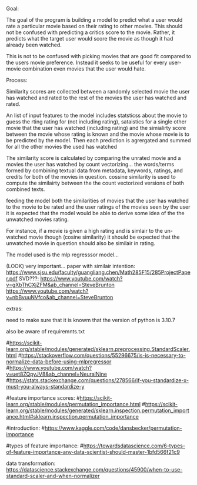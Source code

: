 Goal:

The goal of the program is building a model to predict what a user would rate a particular movie based on their rating to other movies. 
This should not be confused with predicting a critics score to the movie.
Rather, it predicts what the target user would score the movie as though it had already been watched.

This is not to be confused with picking movies that are good fit compared to the users movie preference. Instead it seeks to be useful for every user-movie combination even movies that the user would hate.



Process: 

Similarity scores are collected between a randomly selected movie the user has watched and rated to the rest of the movies the user has watched and rated. 

An list of input features to the model includes statsticss about the movie to guess the rting rating for (not including rating), sataistics for a single other movie that the user has watched (including rating) and the simialirty score between the movie whose rating is known and the movie whose movie is to be predicted by the model. Then each prediction is agrergated  and summed for all the other movies the used has watched

The similarity score is calculated by comparing the unrated movie and a movies the user has watched by count vectorizing...
the words/terms formed by combining textual data from metadata, keywords, ratings, and credits for both of the movies in question.
cossine similarity is used to compute the similairty between the the count vectorized versions of both combined texts.


feeding the model both the similarities of movies that the user has watched to the movie to be rated and the user ratings of the movies seen by the user it is expected that the model would be able to derive some idea of the the unwatched movies rating. 

For instance, if a movie is given a high rating and is simlair to the un-watched movie though (cosine similarity) it should be expected that the unwatched movie in question should also be similair in rating.

The model used is the mlp regresssor model...
















(LOOK) very important...
paper with similair intention:
https://www.sjsu.edu/faculty/guangliang.chen/Math285F15/285ProjectPaper.pdf
SVD???:
https://www.youtube.com/watch?v=gXbThCXjZFM&ab_channel=SteveBrunton
https://www.youtube.com/watch?v=nbBvuuNVfco&ab_channel=SteveBrunton







extras:

need to make sure that it is knowm that the version of python is 3.10.7

also be aware of requiremnts.txt

#https://scikit-learn.org/stable/modules/generated/sklearn.preprocessing.StandardScaler.html
#https://stackoverflow.com/questions/55296675/is-is-necessary-to-normalize-data-before-using-mlpregressor
#https://www.youtube.com/watch?v=uet8ZQpyJV8&ab_channel=NeuralNine
#https://stats.stackexchange.com/questions/278566/if-you-standardize-x-must-you-always-standardize-y



#feature importance scores:
#https://scikit-learn.org/stable/modules/permutation_importance.html
#https://scikit-learn.org/stable/modules/generated/sklearn.inspection.permutation_importance.html#sklearn.inspection.permutation_importance

#introduction:
#https://www.kaggle.com/code/dansbecker/permutation-importance

#types of feature importance:
#https://towardsdatascience.com/6-types-of-feature-importance-any-data-scientist-should-master-1bfd566f21c9


data transformation:
https://datascience.stackexchange.com/questions/45900/when-to-use-standard-scaler-and-when-normalizer

